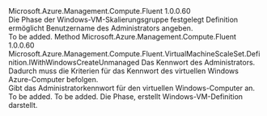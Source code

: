 <Type Name="IWithWindowsAdminPasswordUnmanaged" FullName="Microsoft.Azure.Management.Compute.Fluent.VirtualMachineScaleSet.Definition.IWithWindowsAdminPasswordUnmanaged">
  <TypeSignature Language="C#" Value="public interface IWithWindowsAdminPasswordUnmanaged" />
  <TypeSignature Language="ILAsm" Value=".class public interface auto ansi abstract IWithWindowsAdminPasswordUnmanaged" />
  <TypeSignature Language="DocId" Value="T:Microsoft.Azure.Management.Compute.Fluent.VirtualMachineScaleSet.Definition.IWithWindowsAdminPasswordUnmanaged" />
  <TypeSignature Language="VB.NET" Value="Public Interface IWithWindowsAdminPasswordUnmanaged" />
  <TypeSignature Language="F#" Value="type IWithWindowsAdminPasswordUnmanaged = interface" />
  <AssemblyInfo>
    <AssemblyName>Microsoft.Azure.Management.Compute.Fluent</AssemblyName>
    <AssemblyVersion>1.0.0.60</AssemblyVersion>
  </AssemblyInfo>
  <Interfaces />
  <Docs>
    <summary>
            Die Phase der Windows-VM-Skalierungsgruppe festgelegt Definition ermöglicht Benutzername des Administrators angeben.
            </summary>
    <remarks>To be added.</remarks>
  </Docs>
  <Members>
    <Member MemberName="WithAdminPassword">
      <MemberSignature Language="C#" Value="public Microsoft.Azure.Management.Compute.Fluent.VirtualMachineScaleSet.Definition.IWithWindowsCreateUnmanaged WithAdminPassword (string adminPassword);" />
      <MemberSignature Language="ILAsm" Value=".method public hidebysig newslot virtual instance class Microsoft.Azure.Management.Compute.Fluent.VirtualMachineScaleSet.Definition.IWithWindowsCreateUnmanaged WithAdminPassword(string adminPassword) cil managed" />
      <MemberSignature Language="DocId" Value="M:Microsoft.Azure.Management.Compute.Fluent.VirtualMachineScaleSet.Definition.IWithWindowsAdminPasswordUnmanaged.WithAdminPassword(System.String)" />
      <MemberSignature Language="VB.NET" Value="Public Function WithAdminPassword (adminPassword As String) As IWithWindowsCreateUnmanaged" />
      <MemberSignature Language="F#" Value="abstract member WithAdminPassword : string -&gt; Microsoft.Azure.Management.Compute.Fluent.VirtualMachineScaleSet.Definition.IWithWindowsCreateUnmanaged" Usage="iWithWindowsAdminPasswordUnmanaged.WithAdminPassword adminPassword" />
      <MemberType>Method</MemberType>
      <AssemblyInfo>
        <AssemblyName>Microsoft.Azure.Management.Compute.Fluent</AssemblyName>
        <AssemblyVersion>1.0.0.60</AssemblyVersion>
      </AssemblyInfo>
      <ReturnValue>
        <ReturnType>Microsoft.Azure.Management.Compute.Fluent.VirtualMachineScaleSet.Definition.IWithWindowsCreateUnmanaged</ReturnType>
      </ReturnValue>
      <Parameters>
        <Parameter Name="adminPassword" Type="System.String" />
      </Parameters>
      <Docs>
        <param name="adminPassword">Das Kennwort des Administrators. Dadurch muss die Kriterien für das Kennwort des virtuellen Windows Azure-Computer befolgen.</param>
        <summary>
            Gibt das Administratorkennwort für den virtuellen Windows-Computer an.
            </summary>
        <returns>To be added.</returns>
        <remarks>To be added.</remarks>
        <return>Die Phase, erstellt Windows-VM-Definition darstellt.</return>
      </Docs>
    </Member>
  </Members>
</Type>